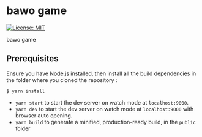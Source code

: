# bawo game

[![License: MIT](https://img.shields.io/badge/License-MIT-yellow.svg)](https://github.com/melonjs/es6-boilerplate/blob/master/LICENSE)

bawo game

## Prerequisites

Ensure you have [Node.js](http://nodejs.org/) installed, then install all the build dependencies in the folder where you cloned the repository :

    $ yarn install
- `yarn start` to start the dev server on watch mode at `localhost:9000`.
- `yarn dev` to start the dev server on watch mode at `localhost:9000` with browser auto opening.
- `yarn build` to generate a minified, production-ready build, in the `public` folder
